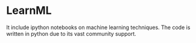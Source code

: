 # LearnML
It include ipython notebooks on machine learning techniques.
The code is written in python due to its vast community support.
